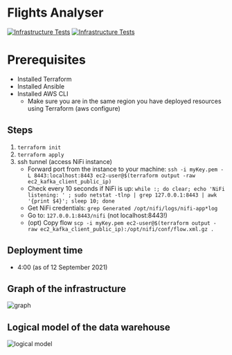 # Flights Analyser

[![Infrastructure Tests](https://www.bridgecrew.cloud/badges/github/piotsik/project/general)](https://www.bridgecrew.cloud/link/badge?vcs=github&fullRepo=piotsik%2Fproject&benchmark=INFRASTRUCTURE+SECURITY)
[![Infrastructure Tests](https://www.bridgecrew.cloud/badges/github/piotsik/project/cis_aws)](https://www.bridgecrew.cloud/link/badge?vcs=github&fullRepo=piotsik%2Fproject&benchmark=CIS+AWS+V1.2)

# Prerequisites
- Installed Terraform
- Installed Ansible
- Installed AWS CLI
    - Make sure you are in the same region you have deployed resources using Terraform (aws configure)

## Steps
1. `terraform init`
2. `terraform apply`
3. ssh tunnel (access NiFi instance)
    - Forward port from the instance to your machine: `ssh -i myKey.pem -L 8443:localhost:8443 ec2-user@$(terraform output -raw ec2_kafka_client_public_ip)`
    - Check every 10 seconds if NiFi is up: `while :; do clear; echo 'NiFi listening: ' ; sudo netstat -tlnp | grep 127.0.0.1:8443 | awk '{print $4}'; sleep 10; done`
    - Get NiFi credentials: `grep Generated /opt/nifi/logs/nifi-app*log`
    - Go to: `127.0.0.1:8443/nifi` (not localhost:8443!)
    - (opt) Copy flow `scp -i myKey.pem ec2-user@$(terraform output -raw ec2_kafka_client_public_ip):/opt/nifi/conf/flow.xml.gz .`

## Deployment time
- 4:00 (as of 12 September 2021)

## Graph of the infrastructure
![graph](https://github.com/piotsik/flights_analyser/blob/main/images/graph.png)

## Logical model of the data warehouse
![logical model](https://github.com/piotsik/flights_analyser/blob/main/images/logicalmodel.png)

